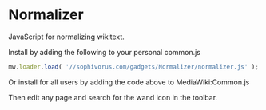 # Normalizer

JavaScript for normalizing wikitext.

Install by adding the following to your personal common.js

```javascript
mw.loader.load( '//sophivorus.com/gadgets/Normalizer/normalizer.js' );
```

Or install for all users by adding the code above to MediaWiki:Common.js

Then edit any page and search for the wand icon in the toolbar.
